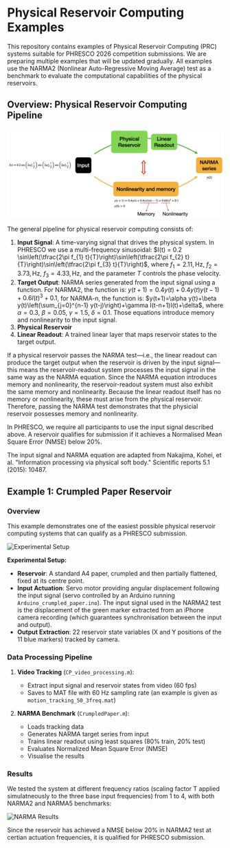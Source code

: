 # Physical Reservoir Computing Examples

This repository contains examples of Physical Reservoir Computing (PRC) systems suitable for PHRESCO 2026 competition submissions. We are preparing multiple examples that will be updated gradually. All examples use the NARMA2 (Nonlinear Auto-Regressive Moving Average) test as a benchmark to evaluate the computational capabilities of the physical reservoirs.

## Overview: Physical Reservoir Computing Pipeline

![PRC Pipeline](images/pipeline_diagram.png)

The general pipeline for physical reservoir computing consists of:

1. **Input Signal**: A time-varying signal that drives the physical system. In PHRESCO we use a multi-frequency sinusoidal:
$I(t) = 0.2 \sin\left(\tfrac{2\pi f_{1} t}{T}\right)\sin\left(\tfrac{2\pi f_{2} t}{T}\right)\sin\left(\tfrac{2\pi f_{3} t}{T}\right)$,
where $f_{1}=2.11,\text{Hz}$, $f_{2}=3.73,\text{Hz}$, $f_{3}=4.33,\text{Hz}$, and the parameter $T$ controls the phase velocity.
2. **Target Output**: NARMA series generated from the input signal using a function. For NARMA2, the function is:
$y(t+1)=0.4y(t)+0.4y(t)y(t-1)+0.6I(t)^{3}+0.1$,
for NARMA-n, the function is:
$y(t+1)=\alpha y(t)+\beta y(t)\left(\sum_{j=0}^{n-1} y(t-j)\right)+\gamma I(t-n+1)I(t)+\delta$,
where $\alpha=0.3$, $\beta=0.05$, $\gamma=1.5$, $\delta=0.1$. Those equations introduce memory and nonlinearity to the input signal.
4. **Physical Reservoir** 
5. **Linear Readout**: A trained linear layer that maps reservoir states to the target output.

If a physical reservoir passes the NARMA test—i.e., the linear readout can produce the target output when the reservoir is driven by the input signal—this means the reservoir-readout system processes the input signal in the same way as the NARMA equation. Since the NARMA equation introduces memory and nonlinearity, the reservoir-readout system must also exhibit the same memory and nonlinearity. Because the linear readout itself has no memory or nonlinearity, these must arise from the physical reservoir. Therefore, passing the NARMA test demonstrates that the physicial reservoir possesses memory and nonlinearity.

In PHRESCO, we require all participants to use the input signal described above. A reservoir qualifies for submission if it achieves a Normalised Mean Square Error (NMSE) below 20%.

The input signal and NARMA equation are adapted from Nakajima, Kohei, et al. "Information processing via physical soft body." Scientific reports 5.1 (2015): 10487.

## Example 1: Crumpled Paper Reservoir

### Overview

This example demonstrates one of the easiest possible physical reservoir computing systems that can qualify as a PHRESCO submission. 

![Experimental Setup](images/crumpled_paper_setup.gif)

**Experimental Setup:**
- **Reservoir**: A standard A4 paper, crumpled and then partially flattened, fixed at its centre point.
- **Input Actuation**: Servo motor providing angular displacement following the input signal (servo controlled by an Arduino running `Arduino_crumpled_paper.ino`). The input signal used in the NARMA2 test is the displacement of the green marker extracted from an iPhone camera recording (which guarantees synchronisation between the input and output).
- **Output Extraction**: 22 reservoir state variables (X and Y positions of the 11 blue markers) tracked by camera.

### Data Processing Pipeline

1. **Video Tracking** (`CP_video_processing.m`):
   - Extract input signal and reservoir states from video (60 fps)
   - Saves to MAT file with 60 Hz sampling rate (an example is given as `motion_tracking_50_3freq.mat`)

2. **NARMA Benchmark** (`CrumpledPaper.m`):
   - Loads tracking data
   - Generates NARMA target series from input
   - Trains linear readout using least squares (80% train, 20% test)
   - Evaluates Normalized Mean Square Error (NMSE)
   - Visualise the results

### Results

We tested the system at different frequency ratios (scaling factor T applied simulatneously to the three base input frequencies) from 1 to 4, with both NARMA2 and NARMA5 benchmarks:

![NARMA Results](images/crumpled_paper_result.bmp)

Since the reservoir has achieved a NMSE below 20% in NARMA2 test at certian actuation frequencies, it is qualified for PHRESCO submission.
